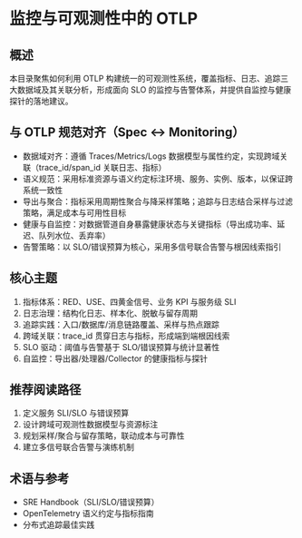 # 监控与可观测性中的 OTLP

## 概述

本目录聚焦如何利用 OTLP 构建统一的可观测性系统，覆盖指标、日志、追踪三大数据域及其关联分析，形成面向 SLO 的监控与告警体系，并提供自监控与健康探针的落地建议。

## 与 OTLP 规范对齐（Spec ↔ Monitoring）

- 数据域对齐：遵循 Traces/Metrics/Logs 数据模型与属性约定，实现跨域关联（trace_id/span_id 关联日志、指标）
- 语义规范：采用标准资源与语义约定标注环境、服务、实例、版本，以保证跨系统一致性
- 导出与聚合：指标采用周期性聚合与降采样策略；追踪与日志结合采样与过滤策略，满足成本与可用性目标
- 健康与自监控：对数据管道自身暴露健康状态与关键指标（导出成功率、延迟、队列水位、丢弃率）
- 告警策略：以 SLO/错误预算为核心，采用多信号联合告警与根因线索指引

## 核心主题

1. 指标体系：RED、USE、四黄金信号、业务 KPI 与服务级 SLI
2. 日志治理：结构化日志、样本化、脱敏与留存周期
3. 追踪实践：入口/数据库/消息链路覆盖、采样与热点跟踪
4. 跨域关联：trace_id 贯穿日志与指标，形成端到端根因线索
5. SLO 驱动：阈值与告警基于 SLO/错误预算与统计显著性
6. 自监控：导出器/处理器/Collector 的健康指标与探针

## 推荐阅读路径

1. 定义服务 SLI/SLO 与错误预算
2. 设计跨域可观测性数据模型与资源标注
3. 规划采样/聚合与留存策略，联动成本与可靠性
4. 建立多信号联合告警与演练机制

## 术语与参考

- SRE Handbook（SLI/SLO/错误预算）
- OpenTelemetry 语义约定与指标指南
- 分布式追踪最佳实践


